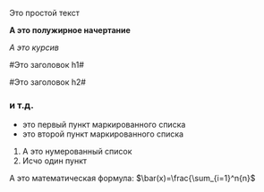 Это простой текст

**А это полужирное начертание**

*А это курсив*

#Это заголовок h1#

#Это заголовок h2#

### и т.д.

- это первый пункт маркированного списка
- это второй пункт маркированного списка

1. А это нумерованный список
2. Исчо один пункт

А это математическая формула: $\bar(x)=\frac{\sum_{i=1}^n{n}$
